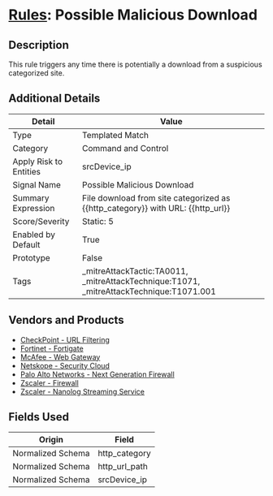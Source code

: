 # [Rules](README.md): Possible Malicious Download

## Description
This rule triggers any time there is potentially a download from a suspicious categorized site.

## Additional Details
|Detail|Value|
|----|----|
|Type|Templated Match|
|Category|Command and Control|
|Apply Risk to Entities|srcDevice_ip|
|Signal Name|Possible Malicious Download|
|Summary Expression|File download from site categorized as {{http_category}} with URL: {{http_url}}|
|Score/Severity|Static: 5|
|Enabled by Default|True|
|Prototype|False|
|Tags|_mitreAttackTactic:TA0011, _mitreAttackTechnique:T1071, _mitreAttackTechnique:T1071.001|
## Vendors and Products
- [CheckPoint - URL Filtering](../products/2a678bcd-898e-43cd-ab3f-91feb0602a18.md)
- [Fortinet - Fortigate](../products/c57e2c85-4fc1-4fb7-8fa1-dbc5235231ad.md)
- [McAfee - Web Gateway](../products/003d35b3-3ba8-4e93-8776-e5810b4e243e.md)
- [Netskope - Security Cloud](../products/B3582ED2-1A0C-452D-9802-97433D143486.md)
- [Palo Alto Networks - Next Generation Firewall](../products/46f5fa2c-1a62-4692-82ad-ed87800a0adb.md)
- [Zscaler - Firewall](../products/9e0641a7-22ce-4ac8-8113-ee48b368ac3d.md)
- [Zscaler - Nanolog Streaming Service](../products/6299d728-14f7-455e-85c5-ea8ec65a654a.md)


## Fields Used

|Origin|Field|
|----|----|
|Normalized Schema|http_category|
|Normalized Schema|http_url_path|
|Normalized Schema|srcDevice_ip|


